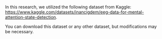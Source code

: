 In this research, we utilized the following dataset from Kaggle:
https://www.kaggle.com/datasets/inancigdem/eeg-data-for-mental-attention-state-detection.

You can download this dataset or any other dataset, but modifications may be necessary.